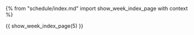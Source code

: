 {% from "schedule/index.md" import show_week_index_page with context %}

{{ show_week_index_page(5) }}
